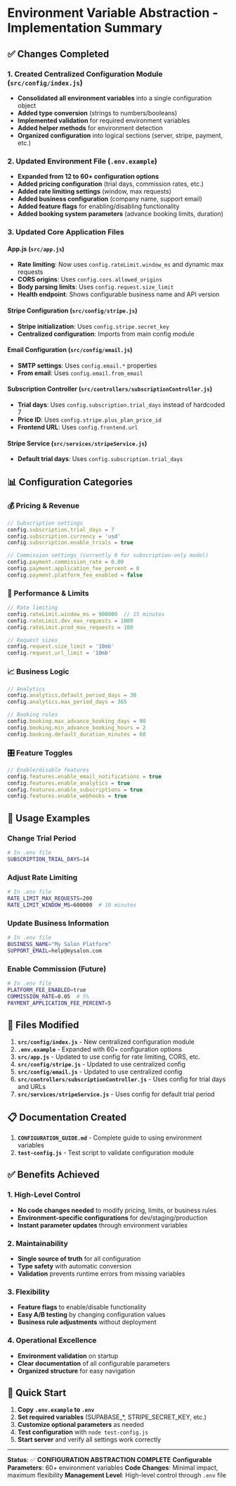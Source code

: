 # Environment Variable Abstraction - Implementation Summary

## ✅ Changes Completed

### 1. Created Centralized Configuration Module (`src/config/index.js`)
- **Consolidated all environment variables** into a single configuration object
- **Added type conversion** (strings to numbers/booleans)
- **Implemented validation** for required environment variables  
- **Added helper methods** for environment detection
- **Organized configuration** into logical sections (server, stripe, payment, etc.)

### 2. Updated Environment File (`.env.example`)
- **Expanded from 12 to 60+ configuration options**
- **Added pricing configuration** (trial days, commission rates, etc.)
- **Added rate limiting settings** (window, max requests)
- **Added business configuration** (company name, support email)
- **Added feature flags** for enabling/disabling functionality
- **Added booking system parameters** (advance booking limits, duration)

### 3. Updated Core Application Files

#### App.js (`src/app.js`)
- **Rate limiting**: Now uses `config.rateLimit.window_ms` and dynamic max requests
- **CORS origins**: Uses `config.cors.allowed_origins`
- **Body parsing limits**: Uses `config.request.size_limit`
- **Health endpoint**: Shows configurable business name and API version

#### Stripe Configuration (`src/config/stripe.js`)
- **Stripe initialization**: Uses `config.stripe.secret_key`
- **Centralized configuration**: Imports from main config module

#### Email Configuration (`src/config/email.js`)
- **SMTP settings**: Uses `config.email.*` properties
- **From email**: Uses `config.email.from_email`

#### Subscription Controller (`src/controllers/subscriptionController.js`)
- **Trial days**: Uses `config.subscription.trial_days` instead of hardcoded 7
- **Price ID**: Uses `config.stripe.plus_plan_price_id`
- **Frontend URL**: Uses `config.frontend.url`

#### Stripe Service (`src/services/stripeService.js`)
- **Default trial days**: Uses `config.subscription.trial_days`

## 📊 Configuration Categories

### 💰 Pricing & Revenue
```javascript
// Subscription settings
config.subscription.trial_days = 7
config.subscription.currency = 'usd'
config.subscription.enable_trials = true

// Commission settings (currently 0 for subscription-only model)
config.payment.commission_rate = 0.00
config.payment.application_fee_percent = 0
config.payment.platform_fee_enabled = false
```

### 🚦 Performance & Limits
```javascript
// Rate limiting
config.rateLimit.window_ms = 900000  // 15 minutes
config.rateLimit.dev_max_requests = 1000
config.rateLimit.prod_max_requests = 100

// Request sizes
config.request.size_limit = '10mb'
config.request.url_limit = '10mb'
```

### 📈 Business Logic
```javascript
// Analytics
config.analytics.default_period_days = 30
config.analytics.max_period_days = 365

// Booking rules
config.booking.max_advance_booking_days = 90
config.booking.min_advance_booking_hours = 2
config.booking.default_duration_minutes = 60
```

### 🎛️ Feature Toggles
```javascript
// Enable/disable features
config.features.enable_email_notifications = true
config.features.enable_analytics = true
config.features.enable_subscriptions = true
config.features.enable_webhooks = true
```

## 🔧 Usage Examples

### Change Trial Period
```bash
# In .env file
SUBSCRIPTION_TRIAL_DAYS=14
```

### Adjust Rate Limiting
```bash
# In .env file
RATE_LIMIT_MAX_REQUESTS=200
RATE_LIMIT_WINDOW_MS=600000  # 10 minutes
```

### Update Business Information
```bash
# In .env file
BUSINESS_NAME="My Salon Platform"
SUPPORT_EMAIL=help@mysalon.com
```

### Enable Commission (Future)
```bash
# In .env file
PLATFORM_FEE_ENABLED=true
COMMISSION_RATE=0.05  # 5%
PAYMENT_APPLICATION_FEE_PERCENT=5
```

## 📁 Files Modified

1. **`src/config/index.js`** - New centralized configuration module
2. **`.env.example`** - Expanded with 60+ configuration options
3. **`src/app.js`** - Updated to use config for rate limiting, CORS, etc.
4. **`src/config/stripe.js`** - Updated to use centralized config
5. **`src/config/email.js`** - Updated to use centralized config
6. **`src/controllers/subscriptionController.js`** - Uses config for trial days and URLs
7. **`src/services/stripeService.js`** - Uses config for default trial period

## 📋 Documentation Created

1. **`CONFIGURATION_GUIDE.md`** - Complete guide to using environment variables
2. **`test-config.js`** - Test script to validate configuration module

## ✅ Benefits Achieved

### 1. High-Level Control
- **No code changes needed** to modify pricing, limits, or business rules
- **Environment-specific configurations** for dev/staging/production
- **Instant parameter updates** through environment variables

### 2. Maintainability
- **Single source of truth** for all configuration
- **Type safety** with automatic conversion
- **Validation** prevents runtime errors from missing variables

### 3. Flexibility
- **Feature flags** to enable/disable functionality
- **Easy A/B testing** by changing configuration values
- **Business rule adjustments** without deployment

### 4. Operational Excellence
- **Environment validation** on startup
- **Clear documentation** of all configurable parameters
- **Organized structure** for easy navigation

## 🚀 Quick Start

1. **Copy `.env.example` to `.env`**
2. **Set required variables** (SUPABASE_*, STRIPE_SECRET_KEY, etc.)
3. **Customize optional parameters** as needed
4. **Test configuration** with `node test-config.js`
5. **Start server** and verify all settings work correctly

---

**Status**: ✅ **CONFIGURATION ABSTRACTION COMPLETE**
**Configurable Parameters**: 60+ environment variables
**Code Changes**: Minimal impact, maximum flexibility
**Management Level**: High-level control through `.env` file

